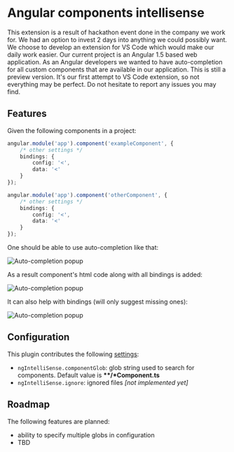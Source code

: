 # Angular components intellisense

This extension is a result of hackathon event done in the company we work for. We had an option to invest 2 days into anything we could possibly want.
We choose to develop an extension for VS Code which would make our daily work easier. Our current project is an Angular 1.5 based web application. As an Angular developers we wanted to have auto-completion for all custom components that are available in our application.
This is still a preview version. It's our first attempt to VS Code extension, so not everything may be perfect. Do not hesitate to report any issues you may find.

## Features

Given the following components in a project:
```TypeScript
angular.module('app').component('exampleComponent', {
	/* other settings */
	bindings: {
		config: '<',
		data: '<'
	}
});

angular.module('app').component('otherComponent', {
	/* other settings */
	bindings: {
		config: '<',
		data: '<'
	}
});
```

One should be able to use auto-completion like that:

![Auto-completion popup](https://kf-ireneuszpatalas.github.io/popup.png)

As a result component's html code along with all bindings is added:

![Auto-completion popup](https://kf-ireneuszpatalas.github.io/result.png)

It can also help with bindings (will only suggest missing ones):

![Auto-completion popup](https://kf-ireneuszpatalas.github.io/bindings.png)

## Configuration

This plugin contributes the following [settings](https://code.visualstudio.com/docs/customization/userandworkspace):

- `ngIntelliSense.componentGlob`: glob string used to search for components. Default value is  **\*\*/\*Component.ts**
- `ngIntelliSense.ignore`: ignored files *[not implemented yet]*

## Roadmap

The following features are planned:
- ability to specify multiple globs in configuration
- TBD
